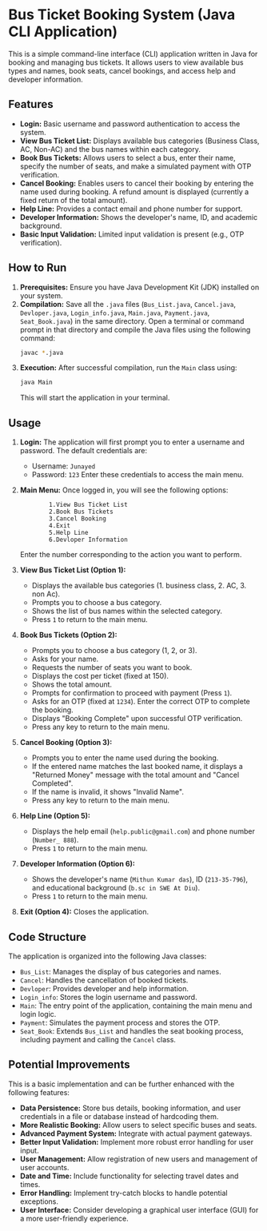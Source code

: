 # Bus Ticket Booking System (Java CLI Application)

This is a simple command-line interface (CLI) application written in Java for booking and managing bus tickets. It allows users to view available bus types and names, book seats, cancel bookings, and access help and developer information.

## Features

* **Login:** Basic username and password authentication to access the system.
* **View Bus Ticket List:** Displays available bus categories (Business Class, AC, Non-AC) and the bus names within each category.
* **Book Bus Tickets:** Allows users to select a bus, enter their name, specify the number of seats, and make a simulated payment with OTP verification.
* **Cancel Booking:** Enables users to cancel their booking by entering the name used during booking. A refund amount is displayed (currently a fixed return of the total amount).
* **Help Line:** Provides a contact email and phone number for support.
* **Developer Information:** Shows the developer's name, ID, and academic background.
* **Basic Input Validation:** Limited input validation is present (e.g., OTP verification).

## How to Run

1.  **Prerequisites:** Ensure you have Java Development Kit (JDK) installed on your system.
2.  **Compilation:** Save all the `.java` files (`Bus_List.java`, `Cancel.java`, `Devloper.java`, `Login_info.java`, `Main.java`, `Payment.java`, `Seat_Book.java`) in the same directory. Open a terminal or command prompt in that directory and compile the Java files using the following command:
    ```bash
    javac *.java
    ```
3.  **Execution:** After successful compilation, run the `Main` class using:
    ```bash
    java Main
    ```
    This will start the application in your terminal.

## Usage

1.  **Login:** The application will first prompt you to enter a username and password. The default credentials are:
    * Username: `Junayed`
    * Password: `123`
    Enter these credentials to access the main menu.

2.  **Main Menu:** Once logged in, you will see the following options:
    ```
            1.View Bus Ticket List
            2.Book Bus Tickets
            3.Cancel Booking
            4.Exit
            5.Help Line
            6.Devloper Information
    ```
    Enter the number corresponding to the action you want to perform.

3.  **View Bus Ticket List (Option 1):**
    * Displays the available bus categories (1. business class, 2. AC, 3. non Ac).
    * Prompts you to choose a bus category.
    * Shows the list of bus names within the selected category.
    * Press `1` to return to the main menu.

4.  **Book Bus Tickets (Option 2):**
    * Prompts you to choose a bus category (1, 2, or 3).
    * Asks for your name.
    * Requests the number of seats you want to book.
    * Displays the cost per ticket (fixed at 150).
    * Shows the total amount.
    * Prompts for confirmation to proceed with payment (Press `1`).
    * Asks for an OTP (fixed at `1234`). Enter the correct OTP to complete the booking.
    * Displays "Booking Complete" upon successful OTP verification.
    * Press any key to return to the main menu.

5.  **Cancel Booking (Option 3):**
    * Prompts you to enter the name used during the booking.
    * If the entered name matches the last booked name, it displays a "Returned Money" message with the total amount and "Cancel Completed".
    * If the name is invalid, it shows "Invalid Name".
    * Press any key to return to the main menu.

6.  **Help Line (Option 5):**
    * Displays the help email (`help.public@gmail.com`) and phone number (`Number_ 888`).
    * Press `1` to return to the main menu.

7.  **Developer Information (Option 6):**
    * Shows the developer's name (`Mithun Kumar das`), ID (`213-35-796`), and educational background (`b.sc in SWE At Diu`).
    * Press `1` to return to the main menu.

8.  **Exit (Option 4):** Closes the application.

## Code Structure

The application is organized into the following Java classes:

* `Bus_List`: Manages the display of bus categories and names.
* `Cancel`: Handles the cancellation of booked tickets.
* `Devloper`: Provides developer and help information.
* `Login_info`: Stores the login username and password.
* `Main`: The entry point of the application, containing the main menu and login logic.
* `Payment`: Simulates the payment process and stores the OTP.
* `Seat_Book`: Extends `Bus_List` and handles the seat booking process, including payment and calling the `Cancel` class.

## Potential Improvements

This is a basic implementation and can be further enhanced with the following features:

* **Data Persistence:** Store bus details, booking information, and user credentials in a file or database instead of hardcoding them.
* **More Realistic Booking:** Allow users to select specific buses and seats.
* **Advanced Payment System:** Integrate with actual payment gateways.
* **Better Input Validation:** Implement more robust error handling for user input.
* **User Management:** Allow registration of new users and management of user accounts.
* **Date and Time:** Include functionality for selecting travel dates and times.
* **Error Handling:** Implement try-catch blocks to handle potential exceptions.
* **User Interface:** Consider developing a graphical user interface (GUI) for a more user-friendly experience.
